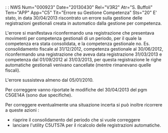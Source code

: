  :  : NWS Num="000923" Date="20130430" Rel="V3R2" Atr="S. Buffoli" Tem="APP" App="C5" Tit="Errore su Gestione Competenza" Sts="20"
E' stato, in data 30/04/2013 riscontrato un errore sulla gestione delle registrazioni gestionali creata in automatico dalla gestione per competenza.

L'errore si manifestava riconfermando una registrazione che presentava movimenti per competenza gestionali di un periodo, per il quale la competenza era stata consolidata, e la competenza gestionale no. Es. consolidamento fiscale al 31/12/2012, competenza gestionale al 30/06/2012, riconfermando una registrazione che aveva data registrazione 31/03/2013 e competenza dal 01/09/2012
al 31/03/2013, per questa registrazione le righe automatiche gestionali venivano cancellate (mentre
rimanevano quelle fiscali).

L'errore sussisteva almeno dal 05/01/2010.

Per correggere vanno riportate le modifiche del 30/04/2013 del pgm C5GE14A (sono due specifiche).

Per correggere eventualmente una situazione incerta si può inoltre ricorrere a queste azioni : 
* riaprire il consolidamento del periodo che si vuole correggere
* lanciare l'utility C5UT57A per il ricalcolo delle registrazioni automatiche.

